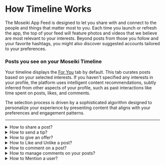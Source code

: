 # How Timeline Works

The Moseiki App Feed is designed to let you share with and connect to the people and things that matter most to you. Each time you launch or refresh the app, the top of your feed will feature photos and videos that we believe are most relevant to your interests. Beyond posts from those you follow and your favorite hashtags, you might also discover suggested accounts tailored to your preferences.

### Posts you see on your Moseiki Timeline

Your timeline displays the [For You](search-and-explore.md#for-you-page) tab by default. This tab curates posts based on your selected interests. If you haven't specified any interests in your profile, the platform uses intelligent content recommendations, subtly inferred from other aspects of your profile, such as past interactions like time spent on posts, likes, and comments.

The selection process is driven by a sophisticated algorithm designed to personalize your experience by presenting content that aligns with your preferences and engagement patterns.

***

<details>

<summary>How to share a post?</summary>

Tap the ![](<../.gitbook/assets/Frame 180 (1).png>)<mark style="color:purple;">Share</mark> button.

**Choose Your Sharing Option:**

1. ![](<../.gitbook/assets/Vector (14).png>) **Save:** Save the post to your [Saved Posts](../manage-your-account/your-moseiki-profile/navigate-your-content.md#saved-tab) to view later.
2. ![](<../.gitbook/assets/Frame 180 (2).png>) **Message:** Message the post as a private message to a connected user on Moseiki App.
3. ![](<../.gitbook/assets/Vector (15).png>) **Copy Link:** Copy the link to the post to your clipboard for pasting elsewhere.
4. ![](<../.gitbook/assets/Vector (16).png>) **Share Via:** Use your device's native sharing options to share the post outside the app.
5. ![](<../.gitbook/assets/Frame 6663.png>) **Moseiki Sharing Options**
   * **Add To My Story:** Start a draft on the Create Story Page with the selected post.
   * **Instagram Stories:** Share directly to your Instagram Stories.
   * **Snapchat Camera:** Open Snapchat and ready the post for sharing.
   * **Discord:** Share via Discord.
   * **Telegram:** Send it through Telegram.
   * **Messages:** Use your phone’s messaging app.
   * **Whatsapp:** Share on Whatsapp.
   * **Messenger:** Use Facebook Messenger.
   * **Gmail:** Send the post as an email through Gmail.

Select the desired option and follow the prompts to share your post.

\


</details>

<details>

<summary>How to send a tip?</summary>

Only posts that are Non-NFT and from accounts with more than 500 followers and a minted handle are eligible for tips.

To send a tip:

* Click the <mark style="color:purple;">Send a Tips</mark> button.
* Choose a predefined tip value.
* Enter your text and comment under the post by tapping <mark style="color:purple;">Reply</mark>.
* Click <mark style="color:purple;">Buy and Send</mark> to complete the process.

</details>

<details>

<summary>How to give an offer?</summary>

You can only give offers to posts that are not [Memories](../moseiki-features/create-a-memory.md). To give an offer on a post to gain ownership, start by clicking the <mark style="color:purple;">Give Offer</mark> button.&#x20;

Select the type of offer you want to make:

* **Text:** Give an offer for only the text of the post.
* **Text & Gallery:** Give an offer for both the text and the gallery of a post.
* **Gallery:** Give an offer for only the gallery of the post.

Click Next. If you've selected Gallery, decide whether to select specific images or the whole collection, then click Next again.

Enter your offer amount and choose your payment method:

* **Moseiki Wallet**
* **Debit/Credit Card**
* **Paypal**
* **Apple Pay**
* **Google Pay**

Finally, click <mark style="color:purple;">Submit</mark> to complete the process.

</details>

<details>

<summary>How to Like and Unlike a post?</summary>

To like a post, simply click the <mark style="color:purple;">Like</mark> button. This action will register your appreciation for the content, and the like will be visible to the original poster. Click <mark style="color:purple;">Like</mark> again to unlike the post.

</details>

<details>

<summary>How to comment on a post?</summary>

Tap the <mark style="color:purple;">Comment</mark> button on any post.

* Scroll to see other users' comments.
* To interact with comments:
  * Click ![](<../.gitbook/assets/Frame 180 (3).png>)<mark style="color:purple;">Like</mark> to appreciate a comment.
  * Click <mark style="color:purple;">Reply</mark> to respond to a comment.
  * Click <mark style="color:purple;">Delete</mark> to remove your comment if needed.
* To add your comment, type your text, select a GIF or sticker.
* Press <mark style="color:purple;">Reply</mark> to post your comment.

</details>

<details>

<summary>How to manage comments on your posts?</summary>

Click the ![](<../.gitbook/assets/Group (1).png>) <mark style="color:purple;">Comment</mark> button to open the Comments bottom sheet where all user comments are visible.

* Scroll through the comments using the infinity scroll.
* You can interact with comments in the following ways:
  * Tap ![](<../.gitbook/assets/Frame 180 (3).png>) <mark style="color:purple;">Like</mark> to show your appreciation for any comment.
  * Tap <mark style="color:purple;">Reply</mark> to respond to a comment.
  * Tap ![](<../.gitbook/assets/Frame (6).png>)<mark style="color:purple;">Report</mark> to flag inappropriate comments on the Report Page.
  * Tap <mark style="color:purple;">Delete</mark> to remove any user’s comment or your own.
  * Tap <mark style="color:purple;">Pin</mark> to pin a comment to the top. Only one comment can be pinned at any time.

To add your response, type your text, add a ![](<../.gitbook/assets/Vector (7).png>) GIF, include ![](<../.gitbook/assets/Group (5).png>)stickers, or ![](<../.gitbook/assets/Group (6).png>)record a voice message then click <mark style="color:purple;">Reply</mark> to post it.

</details>

<details>

<summary>How to Mention a user?</summary>

To mention a user, simply type the "@" symbol followed by their username (e.g., @username) in your post or comment. This will create a link to their profile and notify them that they've been mentioned.

</details>
